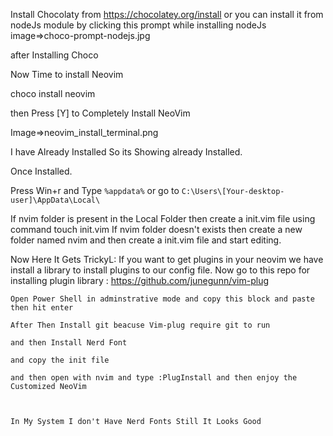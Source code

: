 Install Chocolaty from https://chocolatey.org/install or you can install it from nodeJs module by clicking this prompt while installing nodeJs image=>choco-prompt-nodejs.jpg

after Installing Choco

Now Time to install Neovim

choco install neovim

then Press [Y] to Completely Install NeoVim

Image=>neovim_install_terminal.png

I have Already Installed So its Showing already Installed.

Once Installed.

Press Win+r and Type `%appdata%` or go to `C:\Users\[Your-desktop-user]\AppData\Local\`

If nvim folder is present in the Local Folder then create a init.vim file using command touch init.vim
If nvim folder doesn't exists then create a new folder named nvim and then create a init.vim file and start editing.


Now Here It Gets TrickyL:
    If you want to get plugins in your neovim we have install a library to install plugins to our config file.
    Now go to this repo for installing plugin library : https://github.com/junegunn/vim-plug

    Open Power Shell in adminstrative mode and copy this block and paste then hit enter

    After Then Install git beacuse Vim-plug require git to run

    and then Install Nerd Font

    and copy the init file

    and then open with nvim and type :PlugInstall and then enjoy the Customized NeoVim



    In My System I don't Have Nerd Fonts Still It Looks Good 



